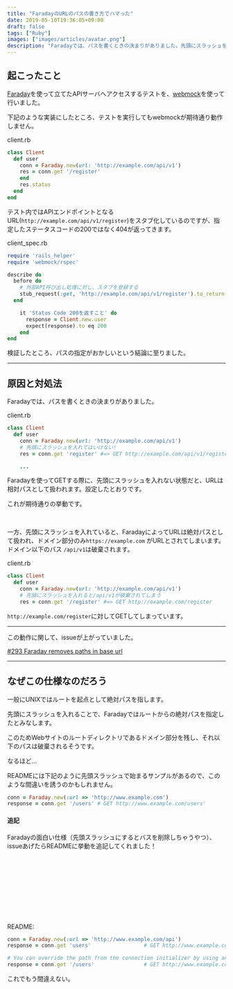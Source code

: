 ```yaml
---
title: "FaradayのURLのパスの書き方でハマった"
date: 2019-05-10T19:36:05+09:00
draft: false
tags: ["Ruby"]
images: ["images/articles/avatar.png"]
description: "Faradayでは、パスを書くときの決まりがありました。先頭にスラッシュを入れていると、FaradayによってURLは絶対パスとして扱われ、ドメイン部分のみがURLとされます。ドメイン以下のパスは破棄されてしまいます。"
---
```


## 起こったこと

[Faraday](https://github.com/lostisland/faraday)を使って立てたAPIサーバへアクセスするテストを、[webmock](https://github.com/bblimke/webmock)を使って行いました。

下記のような実装にしたところ、テストを実行してもwebmockが期待通り動作しません。

client.rb
```ruby
class Client
  def user
    conn = Faraday.new(url: 'http://example.com/api/v1')
    res = conn.get '/register'
    end
    res.status
  end
end
```

テスト内ではAPIエンドポイントとなるURL(`http://example.com/api/v1/register`)をスタブ化しているのですが、指定したステータスコードの200ではなく404が返ってきます。

client_spec.rb
```ruby
require 'rails_helper'
require 'webmock/rspec'

describe do
  before do
    # 外部API呼び出し処理に対し、スタブを登録する
    stub_request(:get, 'http://example.com/api/v1/register').to_return(status: 200)
  end

    it 'Status Code 200を返すこと' do
      response = Client.new.user
      expect(response).to eq 200
    end
end
```

検証したところ、パスの指定がおかしいという結論に至りました。

***

## 原因と対処法

Faradayでは、パスを書くときの決まりがありました。

client.rb
```ruby
class Client
  def user
    conn = Faraday.new(url: 'http://example.com/api/v1')
    # 先頭にスラッシュを入れてはいけない!
    res = conn.get 'register' #=> GET http://example.com/api/v1/register

    ...
```
Faradayを使ってGETする際に、先頭にスラッシュを入れない状態だと、URLは相対パスとして扱われます。設定したとおりです。

これが期待通りの挙動です。

<br>

一方、先頭にスラッシュを入れていると、FaradayによってURLは絶対パスとして扱われ、ドメイン部分のみ`https://example.com` がURLとされてしまいます。ドメイン以下のパス `/api/v1`は破棄されます。

client.rb
```ruby
class Client
  def user
    conn = Faraday.new(url: 'http://example.com/api/v1')
    # 先頭にスラッシュを入れると/api/v1が破棄されてしまう
    res = conn.get '/register' #=> GET http://example.com/register

```

`http://example.com/register`に対してGETしてしまっています。

***

この動作に関して、issueが上がっていました。

[#293 Faraday removes paths in base url](https://github.com/lostisland/faraday/issues/293)

***

## なぜこの仕様なのだろう
一般にUNIXではルートを起点として絶対パスを指します。

先頭にスラッシュを入れることで、Faradayではルートからの絶対パスを指定したとみなします。

このためWebサイトのルートディレクトリであるドメイン部分を残し、それ以下のパスは破棄されるそうです。

なるほど...

READMEには下記のように先頭スラッシュで始まるサンプルがあるので、このような間違いを誘うのかもしれません。

```ruby
conn = Faraday.new(:url => 'http://www.example.com')
response = conn.get '/users' # GET http://www.example.com/users'
```

#### 追記
Faradayの面白い仕様（先頭スラッシュにするとバスを削除しちゃうやつ）、issueあげたらREADMEに挙動を追記してくれました！

<div class="iframely-embed"><div class="iframely-responsive" style="height: 140px; padding-bottom: 0;"><a href="https://github.com/lostisland/faraday/issues/976" data-iframely-url="//cdn.iframe.ly/TkSSFpA"></a></div></div><script async src="//cdn.iframe.ly/embed.js" charset="utf-8"></script>


README:
```ruby
conn = Faraday.new(:url => 'http://www.example.com/api')
response = conn.get 'users'                 # GET http://www.example.com/api/users'

# You can override the path from the connection initializer by using an absolute path
response = conn.get '/users'                # GET http://www.example.com/users'
```

これでもう間違えない。